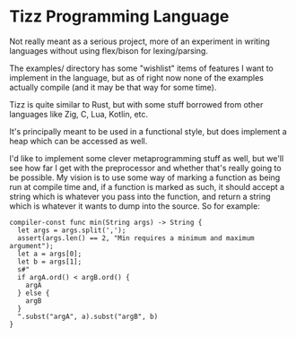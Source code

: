 # Tizz Programming Language

Not really meant as a serious project, more of an experiment in writing languages without using flex/bison for
lexing/parsing.

The examples/ directory has some "wishlist" items of features I want to implement in the language, but as of right now
none of the examples actually compile (and it may be that way for some time).

Tizz is quite similar to Rust, but with some stuff borrowed from other languages like Zig, C, Lua, Kotlin, etc.

It's principally meant to be used in a functional style, but does implement a heap which can be accessed as well.

I'd like to implement some clever metaprogramming stuff as well, but we'll see how far I get with the preprocessor and
whether that's really going to be possible.  My vision is to use some way of marking a function as being run at compile
time and, if a function is marked as such, it should accept a string which is whatever you pass into the function, and
return a string which is whatever it wants to dump into the source.   So for example:

```tizz
compiler-const func min(String args) -> String {
  let args = args.split(',');
  assert(args.len() == 2, "Min requires a minimum and maximum argument");
  let a = args[0];
  let b = args[1];
  s#"
  if argA.ord() < argB.ord() {
    argA
  } else {
    argB
  }
  ".subst("argA", a).subst("argB", b)
}
```

